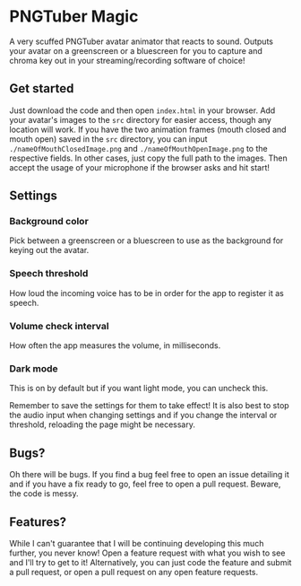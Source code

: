 # PNGTuber Magic
A very scuffed PNGTuber avatar animator that reacts to sound. Outputs your avatar on a greenscreen or a bluescreen for you to capture and chroma key out in 
your streaming/recording software of choice!

## Get started
Just download the code and then open `index.html` in your browser. Add your avatar's images to the `src` directory for easier access, though any location will work.
If you have the two animation frames (mouth closed and mouth open) saved in the `src` directory, you can input 
`./nameOfMouthClosedImage.png` and `./nameOfMouthOpenImage.png` to the respective fields. In other cases, just copy the full path to the images.
Then accept the usage of your microphone if the browser asks and hit start!

## Settings

### Background color
Pick between a greenscreen or a bluescreen to use as the background for keying out the avatar.

### Speech threshold
How loud the incoming voice has to be in order for the app to register it as speech.

### Volume check interval
How often the app measures the volume, in milliseconds.

### Dark mode
This is on by default but if you want light mode, you can uncheck this.

Remember to save the settings for them to take effect! It is also best to stop the audio input when changing settings and if you change the interval or threshold, 
reloading the page might be necessary.

## Bugs?
Oh there will be bugs. If you find a bug feel free to open an issue detailing it and if you have a fix ready to go, feel free to open a pull request. 
Beware, the code is messy.

## Features?
While I can't guarantee that I will be continuing developing this much further, you never know! Open a feature request with what you wish to see and 
I'll try to get to it! Alternatively, you can just code the feature and submit a pull request, or open a pull request on any open feature requests.
